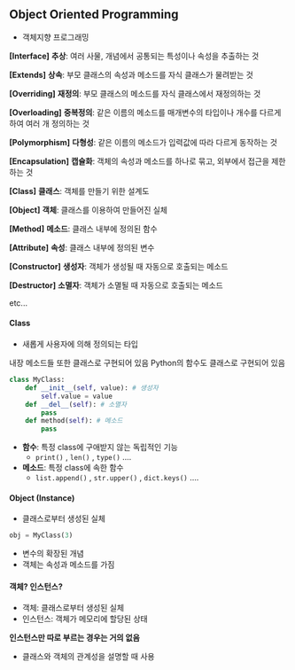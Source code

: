 ## Object Oriented Programming
- 객체지향 프로그래밍

**[Interface]** **추상**: 여러 사물, 개념에서 공통되는 특성이나 속성을 추출하는 것

**[Extends]** **상속**: 부모 클래스의 속성과 메소드를 자식 클래스가 물려받는 것

**[Overriding]** **재정의**: 부모 클래스의 메소드를 자식 클래스에서 재정의하는 것

**[Overloading]** **중복정의**: 같은 이름의 메소드를 매개변수의 타입이나 개수를 다르게 하여 여러 개 정의하는 것

**[Polymorphism]** **다형성**: 같은 이름의 메소드가 입력값에 따라 다르게 동작하는 것

**[Encapsulation]** **캡슐화**: 객체의 속성과 메소드를 하나로 묶고, 외부에서 접근을 제한하는 것

**[Class]** **클래스**: 객체를 만들기 위한 설계도

**[Object]** **객체**: 클래스를 이용하여 만들어진 실체

**[Method]** **메소드**: 클래스 내부에 정의된 함수

**[Attribute]** **속성**: 클래스 내부에 정의된 변수

**[Constructor]** **생성자**: 객체가 생성될 때 자동으로 호출되는 메소드

**[Destructor]** **소멸자**: 객체가 소멸될 때 자동으로 호출되는 메소드

etc...

#### Class
- 새롭게 사용자에 의해 정의되는 타입

내장 메소드들 또한 클래스로 구현되어 있음
Python의 함수도 클래스로 구현되어 있음

```python
class MyClass:
    def __init__(self, value): # 생성자
        self.value = value
    def __del__(self): # 소멸자
        pass
    def method(self): # 메소드
        pass
```

- **함수**: 특정 class에 구애받지 않는 독립적인 기능
    - `print()` , `len()` , `type()` ....
- **메소드**: 특정 class에 속한 함수
    - `list.append()` , `str.upper()` , `dict.keys()` ....

#### Object (Instance)
- 클래스로부터 생성된 실체

```python
obj = MyClass(3)
```

- 변수의 확장된 개념
- 객체는 속성과 메소드를 가짐

#### 객체? 인스턴스?
- 객체: 클래스로부터 생성된 실체
- 인스턴스: 객체가 메모리에 할당된 상태

**인스턴스만 따로 부르는 경우는 거의 없음**
- 클래스와 객체의 관계성을 설명할 때 사용

